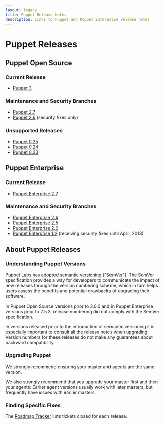 ```yaml
---
layout: legacy
title: Puppet Release Notes
description: Links to Puppet and Puppet Enterprise release notes
---
```


# Puppet Releases 

## Puppet Open Source

### Current Release
- [Puppet 3][3.x]

### Maintenance and Security Branches
- [Puppet 2.7][2.7] 
- [Puppet 2.6][2.6] (security fixes only)

### Unsupported Releases
- [Puppet 0.25][] 
- [Puppet 0.24][] 
- [Puppet 0.23][] 

## Puppet Enterprise 

### Current Release
- [Puppet Enterprise 2.7][pe2.7]

### Maintenance and Security Branches
- [Puppet Enterprise 2.6][pe2.6] 
- [Puppet Enterprise 2.5][pe2.5] 
- [Puppet Enterprise 2.0][pe2.0] 
- [Puppet Enterprise 1.2][pe1.2] (receiving security fixes until April, 2013)


## About Puppet Releases

### Understanding Puppet Versions

Puppet Labs has adopted [semantic versioning ("SemVer")][semver]. The SemVer specification provides a way for developers to communicate the impact of new releases through the version numbering scheme, which in turn helps users assess the benefits and potential drawbacks of upgrading their software. 

In Puppet Open Source versions prior to 3.0.0 and in Puppet Enterprise versions prior to 2.5.3, release numbering did not comply with the SemVer specification.

In versions released prior to the introduction of semantic versioning it is especially important to consult all the release notes when upgrading: Version numbers for these releases do not make any guarantees about backward compatibility.

### Upgrading Puppet 

We strongly recommend ensuring your master and agents are the same version.

We also strongly recommend that you upgrade your master first and then your agents: Earlier agent versions usually work with later masters, but frequently have issues with earlier masters.

### Finding Specific Fixes 

The [Roadmap Tracker](http://projects.puppetlabs.com/projects/puppet/roadmap?tracker_ids%5B%5D=1&tracker_ids%5B%5D=2&tracker_ids%5B%5D=4&completed=1&with_subprojects=0&with_subprojects=0) lists tickets closed for each release. 


[semver]: http://semver.org
[3.x]: /puppet/3/reference/release_notes.html
[2.7]: /puppet/2.7/reference/release_notes.html
[2.6]: /puppet/2.6/reference/release_notes.html
[pe2.7]: /pe/2.7/overview_whats_new.html
[pe2.6]: /pe/2.6/overview_whats_new.html
[pe2.5]: /pe/2.5/overview_whats_new.html
[pe2.0]: /pe/2.0/welcome_whats_new.html
[pe1.2]: /pe/1.2/upgrading.html
[Puppet 0.25]: /puppet/0.25/reference/release_notes.html
[Puppet 0.24]: /puppet/0.24/reference/release_notes.html
[Puppet 0.23]: /puppet/0.23/reference/release_notes.html